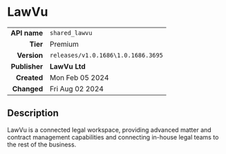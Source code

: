 # LawVu
| | |
|-:|-|
|**API name**|`shared_lawvu`|
|**Tier**|Premium|
|**Version**|`releases/v1.0.1686\1.0.1686.3695`|
|**Publisher**|**LawVu Ltd**|
|**Created**|Mon Feb 05 2024|
|**Changed**|Fri Aug 02 2024|

## Description
LawVu is a connected legal workspace, providing advanced matter and contract management capabilities and connecting in-house legal teams to the rest of the business.

